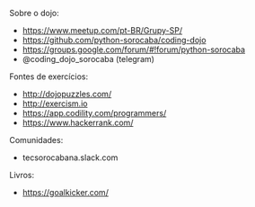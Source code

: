 Sobre o dojo:

- https://www.meetup.com/pt-BR/Grupy-SP/
- https://github.com/python-sorocaba/coding-dojo
- https://groups.google.com/forum/#!forum/python-sorocaba
- @coding_dojo_sorocaba (telegram)

Fontes de exercícios:

- http://dojopuzzles.com/
- http://exercism.io
- https://app.codility.com/programmers/
- https://www.hackerrank.com/

Comunidades:

- tecsorocabana.slack.com

Livros:

- https://goalkicker.com/